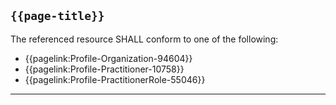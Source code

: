 ## <code>{{page-title}}</code>

The referenced resource SHALL conform to one of the following:

- {{pagelink:Profile-Organization-94604}}
- {{pagelink:Profile-Practitioner-10758}}
- {{pagelink:Profile-PractitionerRole-55046}}

---
